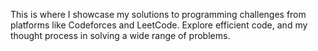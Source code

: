 This is where I showcase my solutions to programming challenges from platforms like Codeforces and LeetCode. Explore efficient code, and my thought process in solving a wide range of problems.
